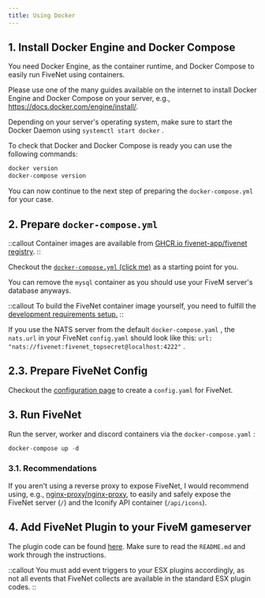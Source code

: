 ```yaml
---
title: Using Docker
---
```


## 1. Install Docker Engine and Docker Compose

You need Docker Engine, as the container runtime, and Docker Compose to easily run FiveNet using containers.

Please use one of the many guides available on the internet to install Docker Engine and Docker Compose on your server, e.g., <https://docs.docker.com/engine/install/>.

Depending on your server's operating system, make sure to start the Docker Daemon using `systemctl start docker` .

To check that Docker and Docker Compose is ready you can use the following commands:

```bash
docker version
docker-compose version
```

You can now continue to the next step of preparing the `docker-compose.yml` for your case.

## 2. Prepare `docker-compose.yml`

::callout
Container images are available from [GHCR.io fivenet-app/fivenet registry](https://github.com/fivenet-app/fivenet/pkgs/container/fivenet).
::

Checkout the [`docker-compose.yml` (click me)](https://github.com/fivenet-app/fivenet/blob/main/docker-compose.yaml) as a starting point for you.

You can remove the `mysql` container as you should use your FiveM server's database anyways.

::callout
To build the FiveNet container image yourself, you need to fulfill the [development requirements setup.](/getting-started/requirements#development)
::

If you use the NATS server from the default `docker-compose.yaml` , the `nats.url` in your FiveNet `config.yaml` should look like this: `url: "nats://fivenet:fivenet_topsecret@localhost:4222"` .

## 2.3. Prepare FiveNet Config

Checkout the [configuration page](/getting-started/configuration/config-reference) to create a `config.yaml` for FiveNet.

## 3. Run FiveNet

Run the server, worker and discord containers via the `docker-compose.yaml` :

```js
docker-compose up -d
```

### 3.1. Recommendations

If you aren't using a reverse proxy to expose FiveNet, I would recommend using, e.g., [nginx-proxy/nginx-proxy](https://github.com/nginx-proxy/nginx-proxy), to easily and safely expose the FiveNet server (`/`) and the Iconify API container (`/api/icons`).

## 4. Add FiveNet Plugin to your FiveM gameserver

The plugin code can be found [here](https://github.com/fivenet-app/plugins/tree/main/fivem/fivenet). Make sure to read the `README.md` and work through the instructions.

::callout
You must add event triggers to your ESX plugins accordingly, as not all events that FiveNet collects are available in the standard ESX plugin codes.
::
